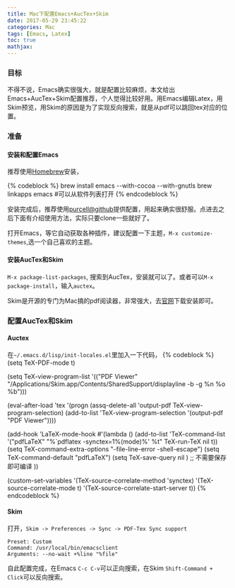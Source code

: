 ```yaml
---
title: Mac下配置Emacs+AucTex+Skim
date: 2017-05-29 23:45:22
categories: Mac
tags: [Emacs, Latex]
toc: true
mathjax:
---
```


### 目标

不得不说，Emacs确实很强大，就是配置比较麻烦，本文给出Emacs+AucTex+Skim配置推荐，个人觉得比较好用。用Emacs编辑Latex，用Skim预览，用Skim的原因是为了实现反向搜索，就是从pdf可以跳回tex对应的位置。

### 准备

#### 安装和配置Emacs

推荐使用[Homebrew](https://brew.sh/)安装，

{% codeblock %}
brew install emacs --with-cocoa --with-gnutls
brew linkapps emacs #可以从软件列表打开
{% endcodeblock %}

安装完成后，推荐使用[purcell@github](https://github.com/purcell/emacs.d)提供配置，用起来确实很舒服。点进去之后下面有介绍使用方法，实际只要clone一些就好了。

打开Emacs，等它自动获取各种插件，建议配置一下主题，`M-x customize-themes`,选一个自己喜欢的主题。

#### 安装AucTex和Skim

`M-x package-list-packages`, 搜索到AucTex，安装就可以了。或者可以`M-x package-install`，输入`auctex`。

Skim是开源的专门为Mac搞的pdf阅读器，非常强大，去[官网](http://skim-app.sourceforge.net/)下载安装即可。

### 配置AucTex和Skim

#### Auctex
在`~/.emacs.d/lisp/init-locales.el`里加入一下代码，
{% codeblock %}
(setq TeX-PDF-mode t)

(setq TeX-view-program-list
      '(("PDF Viewer" "/Applications/Skim.app/Contents/SharedSupport/displayline -b -g %n %o %b")))

(eval-after-load 'tex
  '(progn
     (assq-delete-all 'output-pdf TeX-view-program-selection)
     (add-to-list 'TeX-view-program-selection '(output-pdf "PDF Viewer"))))

(add-hook 'LaTeX-mode-hook
          #'(lambda ()
              (add-to-list 'TeX-command-list '("pdfLaTeX" "%`pdflatex -synctex=1%(mode)%' %t" TeX-run-TeX nil t))
              (setq TeX-command-extra-options "-file-line-error -shell-escape")
              (setq TeX-command-default "pdfLaTeX")
              (setq TeX-save-query  nil ) ;; 不需要保存即可编译
              ))

(custom-set-variables
 '(TeX-source-correlate-method 'synctex)
 '(TeX-source-correlate-mode t)
 '(TeX-source-correlate-start-server t))
{% endcodeblock %}

#### Skim

打开，`Skim -> Preferences -> Sync -> PDF-Tex Sync support`
```
Preset: Custom
Command: /usr/local/bin/emacsclient
Arguments: --no-wait +%line "%file"
```

自此配置完成，在Emacs `C-c C-v`可以正向搜索，在Skim `Shift-Command + Click`可以反向搜索。


